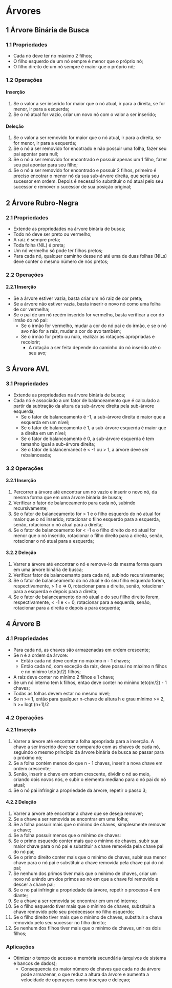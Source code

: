 # Árvores

## 1 Árvore Binária de Busca
### 1.1 Propriedades
- Cada nó deve ter no máximo 2 filhos;
- O filho esquerdo de um nó sempre é menor que o próprio nó;
- O filho direito de um nó sempre é maior que o próprio nó;

### 1.2 Operações
#### Inserção
1. Se o valor a ser inserido for maior que o nó atual, ir para a direita, se for menor, ir para a esquerda;
2. Se o nó atual for vazio, criar um novo nó com o valor a ser inserido;

#### Deleção
1. Se o valor a ser removido for maior que o nó atual, ir para a direita, se for menor, ir para a esquerda;
2. Se o nó a ser removido for encotrado e não possuir uma folha, fazer seu pai apontar para null;
3. Se o nó a ser removido for encontrado e possuir apenas um 1 filho, fazer seu pai apontar para seu filho;
4. Se o nó a ser removido for encontrado e possuir 2 filhos, primeiro é preciso encotrar o menor nó da sua sub-árvore direita, que seria seu sucessor em ordem. Depois é necessário substituir o nó atual pelo seu sucessor e remover o sucessor de sua posição original;
## 2 Árvore Rubro-Negra
### 2.1 Propriedades
- Extende as propriedades na árvore binária de busca;
- Todo nó deve ser preto ou vermelho;
- A raiz é sempre preta;
- Toda folha (NIL) é preta;
- Um nó vermelho só pode ter filhos pretos;
- Para cada nó, qualquer caminho desse nó até uma de duas folhas (NILs) deve conter o mesmo número de nós pretos;

### 2.2 Operações
#### 2.2.1 Inserção
- Se a árvore estiver vazia, basta criar um nó raiz de cor preta;
- Se a árvore não estiver vazia, basta inserir o novo nó como uma folha de cor vermelha;
- Se o pai de um nó recém inserido for vermelho, basta verificar a cor do irmão do nó pai:
    - Se o irmão for vermelho, mudar a cor do nó pai e do irmão, e se o nó avo não for a raiz, mudar a cor do avo também;
    - Se o irmão for preto ou nulo, realizar as rotaçoes apropriadas e recolorir;
        - A rotação a ser feita depende do caminho do nó inserido até o seu avo;

## 3 Árvore AVL
### 3.1 Propriedades
- Extende as propriedades na árvore binária de busca;
- Cada nó é associado a um fator de balanceamento que é calculado a partir da subtração da altura da sub-árvore direita pela sub-árvore esquerda;
    - Se o fator de balanceamento é -1, a sub-árvore direita é maior que a esquerda em um nível;
    - Se o fator de balanceamento é 1, a sub-árvore esquerda é maior que a direita em um nível;
    - Se o fator de balanceamento é 0, a sub-árvore esquerda é tem tamanho igual a sub-árvore direita;
    - Se o fator de balancemaneot é < -1 ou > 1, a árvore deve ser rebalanceada;

### 3.2 Operações
#### 3.2.1 Inserção
1. Percorrer a árvore até encontrar um nó vazio e inserir o novo nó, da mesma forma que em uma árvore binária de busca;
2. Verificar o fator de balanceamento para cada nó, subindo recursivamente;
3. Se o fator de balanceamento for > 1 e o filho esquerdo do nó atual for maior que o nó inserido, rotacionar o filho esquerdo para a esquerda, senão, rotacionar o nó atual para a direita;
4. Se o fator de balanceamento for < -1 e o filho direito do nó atual for menor que o nó inserido, rotacionar o filho direito para a direita, senão, rotacionar o nó atual para a esquerda;

#### 3.2.2 Deleção
1. Varrer a árvore até encontrar o nó e remove-lo da mesma forma quem em uma árvore binária de busca;
2. Verificar fator de balancemanto para cada nó, subindo recursivamente;
3. Se o fator de balanceamento do nó atual e do seu filho esquerdo forem, respectivamente, > 1 e => 0, rotacionar para a direita, senão, rotacionar para a esquerda e depois para a direita;
4. Se o fator de balanceamento do nó atual e do seu fillho direito forem, respectivamente, < -1 e <= 0, rotacionar para a esquerda, senão, rotacionar para a direita e depois a para esquerda;   

## 4 Árvore B
### 4.1 Propriedades
- Para cada nó, as chaves são armazenadas em ordem crescente;
- Se n é a ordem da árvore: 
    - Então cada nó deve conter no máximo n - 1 chaves;
    - Então cada nó, com exceção da raiz, deve possui no máximo n filhos e no mínimo teto(n/2) filhos;  
- A raíz deve conter no mínimo 2 filhos e 1 chave;
- Se um nó interno tem k filhos, entao deve conter no mínimo teto(m/2) - 1 chaves;
- Todas as folhas devem estar no mesmo nível;
- Se n >= 1, então para qualquer n-chave de altura h e grau mínimo >= 2, h >= logt (n+1)/2

### 4.2 Operações
#### 4.2.1 Inserção
1. Varrer a árvore até encontrar a folha apropriada para a inserção. A chave a ser inserido deve ser comparado com as chaves de cada nó, seguindo o mesmo príncipio da árvore binária de busca ao passar para o próximo nó;
2. Se a folha contém menos do que n - 1 chaves, inserir a nova chave em ordem crescente;
3. Senão, inserir a chave em ordem crescente, dividir o nó ao meio, criando dois novos nós, e subir o elemento mediano para o nó pai do nó atual;
4. Se o nó pai infringir a propriedade da árvore, repetir o passo 3;

#### 4.2.2 Deleção
1. Varrer a árvore até encontrar a chave que se deseja remover;
2. Se a chave a ser removida se encontrar em uma folha;
3. Se a folha possuir mais que o mínimo de chaves, simplesmente remover a chave;
4. Se a folha possuir menos que o mínimo de chaves:
5. Se o primo esquerdo conter mais que o mínimo de chaves, subir sua maior chave para o nó pai e substituir a chave removida pela chave pai do nó pai;
6. Se o primo direito conter mais que o mínimo de chaves, subir sua menor chave para o nó pai e substituir a chave removida pela chave pai do nó pai;
7. Se nenhum dos primos tiver mais que o mínimo de chaves, criar um novo nó unindo um dos primos ao nó em que a chave foi removido e descer a chave pai;
8. Se o no pai infringir a propriedade da árvore, repetir o processo 4 em diante;
9. Se a chave a ser removida se encontrar em um nó interno;
10. Se o filho esquerdo tiver mais que o mínimo de chaves, substituir a chave removido pelo seu predecessor no filho esquerdo;
11. Se o filho direito tiver mais que o mínimo de chaves, substituir a chave removido pelo seu sucessor no filho direito;
11. Se nenhum dos filhos tiver mais que o mínimo de chaves, unir os dois filhos;

### Aplicações
- Otimizar o tempo de acesso a memória secundária (arquivos de sistema e bancos de dados);
    - Consequencia do maior número de chaves que cada nó da árvore pode armazenar, o que reduz a altura da árvore e aumenta a velocidade de operaçoes como inserçao e deleçao;